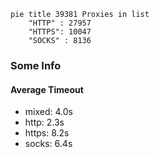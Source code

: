 
```mermaid
pie title 39381 Proxies in list
    "HTTP" : 27957
    "HTTPS": 10047
    "SOCKS" : 8136
```

### Some Info
#### Average Timeout

- mixed: 4.0s
- http: 2.3s
- https: 8.2s
- socks: 6.4s
